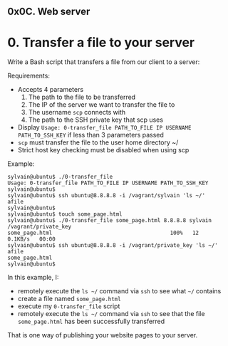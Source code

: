##  0x0C. Web server



#   0. Transfer a file to your server

Write a Bash script that transfers a file from our client to a server:

Requirements:

*   Accepts 4 parameters
    1.  The path to the file to be transferred
    2.  The IP of the server we want to transfer the file to
    3.  The username `scp` connects with
    4.  The path to the SSH private key that scp uses
*   Display `Usage: 0-transfer_file PATH_TO_FILE IP USERNAME PATH_TO_SSH_KEY` if less than 3 parameters passed
*   `scp` must transfer the file to the user home directory ~/
*   Strict host key checking must be disabled when using scp

Example:

```
sylvain@ubuntu$ ./0-transfer_file
Usage: 0-transfer_file PATH_TO_FILE IP USERNAME PATH_TO_SSH_KEY
sylvain@ubuntu$
sylvain@ubuntu$ ssh ubuntu@8.8.8.8 -i /vagrant/sylvain 'ls ~/'
afile
sylvain@ubuntu$ 
sylvain@ubuntu$ touch some_page.html
sylvain@ubuntu$ ./0-transfer_file some_page.html 8.8.8.8 sylvain /vagrant/private_key
some_page.html                                     100%   12     0.1KB/s   00:00
sylvain@ubuntu$ ssh ubuntu@8.8.8.8 -i /vagrant/private_key 'ls ~/'
afile
some_page.html
sylvain@ubuntu$
```

In this example, I:

*   remotely execute the `ls ~/` command via `ssh` to see what `~/` contains
*   create a file named `some_page.html`
*   execute my `0-transfer_file` script
*   remotely execute the `ls ~/` command via `ssh` to see that the file `some_page.html` has been successfully transferred

That is one way of publishing your website pages to your server.
